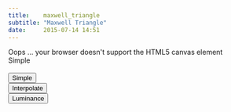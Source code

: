 ```yaml
---
title:    maxwell_triangle
subtitle: "Maxwell Triangle"
date:     2015-07-14 14:51
---
```


<div class="col-md-12">
    <canvas id="gl-canvas" width="512" height="512">
        Oops ... your browser doesn't support the HTML5 canvas element
    </canvas>
</div>

<div class="row">
    <div class="col-md-12 text-center">
        <span id="frag_type">Simple</span><br/><br/>
    </div>
</div>

<div class="row">
    <div class="col-md-4 text-center"><button onclick="setFragmentShader(0, 'frag_type')">Simple</button></div>
    <div class="col-md-4 text-center"><button onclick="setFragmentShader(1, 'frag_type')">Interpolate</button></div>
    <div class="col-md-4 text-center"><button onclick="setFragmentShader(2, 'frag_type')">Luminance</button></div>
</div>